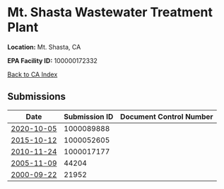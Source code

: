 # Mt. Shasta Wastewater Treatment Plant

**Location:** Mt. Shasta, CA

**EPA Facility ID:** 100000172332

[Back to CA Index](../../index.md)

## Submissions

| Date | Submission ID | Document Control Number |
|------|--------------|-------------------------|
| [2020-10-05](submissions/1000089888.md) | 1000089888 |  |
| [2015-10-12](submissions/1000052605.md) | 1000052605 |  |
| [2010-11-24](submissions/1000017177.md) | 1000017177 |  |
| [2005-11-09](submissions/44204.md) | 44204 |  |
| [2000-09-22](submissions/21952.md) | 21952 |  |
